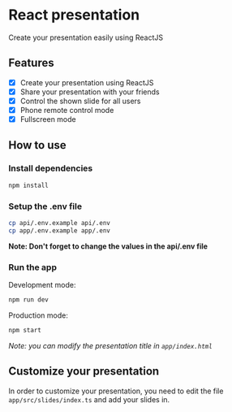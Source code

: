 # React presentation

Create your presentation easily using ReactJS

## Features

- [x] Create your presentation using ReactJS
- [x] Share your presentation with your friends
- [x] Control the shown slide for all users
- [x] Phone remote control mode
- [x] Fullscreen mode

## How to use

### Install dependencies

```bash
npm install
```

### Setup the .env file

```bash
cp api/.env.example api/.env
cp app/.env.example app/.env
```

**Note: Don't forget to change the values in the api/.env file**

### Run the app

Development mode:

```bash
npm run dev
```

Production mode:

```bash
npm start
```

_Note: you can modify the presentation title in `app/index.html`_

## Customize your presentation

In order to customize your presentation, you need to edit the file `app/src/slides/index.ts` and add your slides in.
